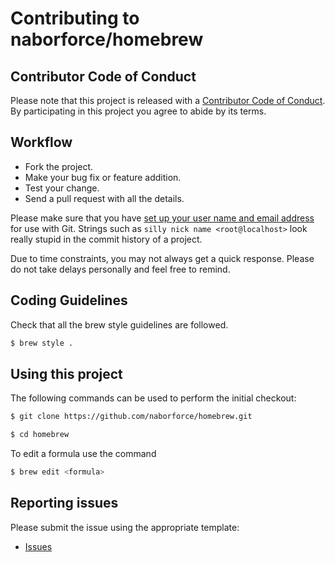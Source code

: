 # Contributing to naborforce/homebrew

## Contributor Code of Conduct

Please note that this project is released with a [Contributor Code of Conduct](CODE_OF_CONDUCT.md). By participating in this project 
you agree to abide by its terms.

## Workflow

* Fork the project.
* Make your bug fix or feature addition.
* Test your change.
* Send a pull request with all the details.

Please make sure that you have [set up your user name and email address](https://git-scm.com/book/en/v2/Getting-Started-First-Time-Git-Setup) for use with Git. Strings such as 
`silly nick name <root@localhost>` look really stupid in the commit history of a project.

Due to time constraints, you may not always get a quick response. Please do not take delays personally and feel free to 
remind.

## Coding Guidelines

Check that all the brew style guidelines are followed.

```bash
$ brew style .
```

## Using this project

The following commands can be used to perform the initial checkout:

```bash
$ git clone https://github.com/naborforce/homebrew.git

$ cd homebrew
```

To edit a formula use the command

```bash
$ brew edit <formula>
```

## Reporting issues

Please submit the issue using the appropriate template:

* [Issues](https://github.com/naborforce/homebrew/issues)
